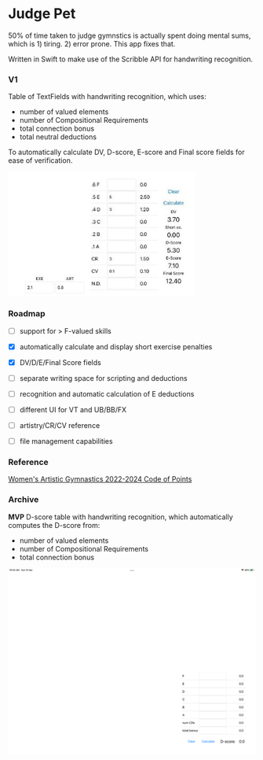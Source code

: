 # Judge Pet
50% of time taken to judge gymnstics is actually spent doing mental sums, which is 1) tiring. 2) error prone. This app fixes that. 

Written in Swift to make use of the Scribble API for handwriting recognition.


### V1
Table of TextFields with handwriting recognition, which uses: 
- number of valued elements
- number of Compositional Requirements
- total connection bonus
- total neutral deductions

To automatically calculate DV, D-score, E-score and Final score fields for ease of verification.

![V1 screenshot](/v1-demo.jpeg)


### Roadmap
- [ ] support for > F-valued skills
- [x] automatically calculate and display short exercise penalties
- [x] DV/D/E/Final Score fields
- [ ] separate writing space for scripting and deductions
- [ ] recognition and automatic calculation of E deductions
- [ ] different UI for VT and UB/BB/FX
- [ ] artistry/CR/CV reference
- [ ] file management capabilities


### Reference
[Women's Artistic Gymnastics 2022-2024 Code of Points](https://www.gymnastics.sport/publicdir/rules/files/en_WAG%20CoP%202022-2024.pdf)


### Archive
**MVP**
D-score table with handwriting recognition, which automatically computes the D-score from: 
- number of valued elements
- number of Compositional Requirements
- total connection bonus

![MVP screenshot](/mvp-demo.PNG)